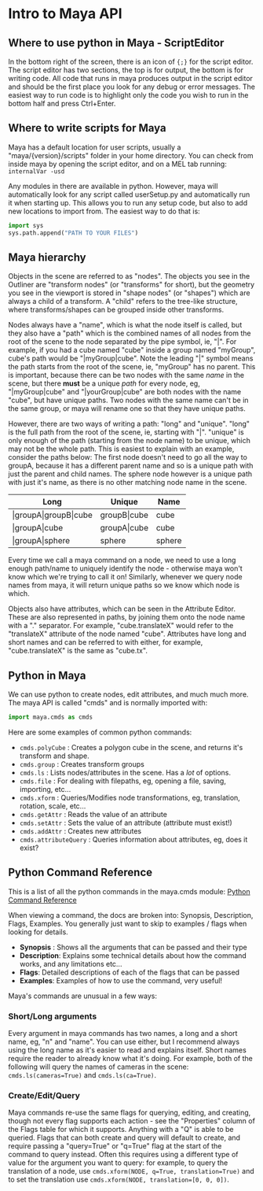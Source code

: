 # Intro to Maya API

## Where to use python in Maya - ScriptEditor
In the bottom right of the screen, there is an icon of `{;}` for the script editor. The script editor has two sections, the top is for output, the bottom is for writing code. All code that runs in maya produces output in the script editor and should be the first place you look for any debug or error messages. The easiest way to run code is to highlight only the code you wish to run in the bottom half and press Ctrl+Enter.

## Where to write scripts for Maya
Maya has a default location for user scripts, usually a "maya/{version}/scripts" folder in your home directory. You can check from inside maya by opening the script editor, and on a MEL tab running: `internalVar -usd`

Any modules in there are available in python. However, maya will automatically look for any script called userSetup.py and automatically run it when starting up. This allows you to run any setup code, but also to add new locations to import from. The easiest way to do that is:
```python
import sys
sys.path.append("PATH TO YOUR FILES")
```

## Maya hierarchy
Objects in the scene are referred to as "nodes". The objects you see in the Outliner are "transform nodes" (or "transforms" for short), but the geometry you see in the viewport is stored in "shape nodes" (or "shapes") which are always a child of a transform. A "child" refers to the tree-like structure, where transforms/shapes can be grouped inside other transforms.

Nodes always have a "name", which is what the node itself is called, but they also have a "path" which is the combined names of all nodes from the root of the scene to the node separated by the pipe symbol, ie, "|". For example, if you had a cube named "cube" inside a group named "myGroup", cube's path would be "|myGroup|cube". Note the leading "|" symbol means the path starts from the root of the scene, ie, "myGroup" has no parent. This is important, because there can be two nodes with the same _name_ in the scene, but there **must** be a unique _path_ for every node, eg, "|myGroup|cube" and "|yourGroup|cube" are both nodes with the name "cube", but have unique paths. Two nodes with the same name can't be in the same group, or maya will rename one so that they have unique paths.

However, there are two ways of writing a path: "long" and "unique". "long" is the full path from the root of the scene, ie, starting with "|". "unique" is only enough of the path (starting from the node name) to be unique, which may not be the whole path. This is easiest to explain with an example, consider the paths below: The first node doesn't need to go all the way to groupA, because it has a different parent name and so is a unique path with just the parent and child names. The sphere node however is a unique path with just it's name, as there is no other matching node name in the scene.

Long                | Unique      | Name
--------------------|-------------|------
&#124;groupA&#124;groupB&#124;cube | groupB&#124;cube | cube
&#124;groupA&#124;cube        | groupA&#124;cube | cube
&#124;groupA&#124;sphere  | sphere | sphere

Every time we call a maya command on a node, we need to use a long enough path/name to uniquely identify the node - otherwise maya won't know which we're trying to call it on! Similarly, whenever we query node names from maya, it will return unique paths so we know which node is which.

Objects also have attributes, which can be seen in the Attribute Editor. These are also represented in paths, by joining them onto the node name with a "." separator. For example, "cube.translateX" would refer to the "translateX" attribute of the node named "cube". Attributes have long and short names and can be referred to with either, for example, "cube.translateX" is the same as "cube.tx".

## Python in Maya
We can use python to create nodes, edit attributes, and much much more. The maya API is called "cmds" and is normally imported with:
```python
import maya.cmds as cmds
```
Here are some examples of common python commands:

* `cmds.polyCube` : Creates a polygon cube in the scene, and returns it's transform and shape.
* `cmds.group` : Creates transform groups
* `cmds.ls` : Lists nodes/attributes in the scene. Has a _lot_ of options.
* `cmds.file` : For dealing with filepaths, eg, opening a file, saving, importing, etc...
* `cmds.xform` : Queries/Modifies node transformations, eg, translation, rotation, scale, etc...
* `cmds.getAttr` : Reads the value of an attribute
* `cmds.setAttr` : Sets the value of an attribute (attribute must exist!)
* `cmds.addAttr` : Creates new attributes
* `cmds.attributeQuery` : Queries information about attributes, eg, does it exist?

## Python Command Reference
This is a list of all the python commands in the maya.cmds module:
[Python Command Reference](https://help.autodesk.com/view/MAYAUL/2020/ENU/index.html?contextId=COMMANDSPYTHON-INDEX)

When viewing a command, the docs are broken into: Synopsis, Description, Flags, Examples. You generally just want to skip to examples / flags when looking for details.
* **Synopsis** : Shows all the arguments that can be passed and their type
* **Description**: Explains some technical details about how the command works, and any limitations etc...
* **Flags**: Detailed descriptions of each of the flags that can be passed
* **Examples**: Examples of how to use the command, very useful!

Maya's commands are unusual in a few ways:

### Short/Long arguments
Every argument in maya commands has two names, a long and a short name, eg, "n" and "name". You can use either, but I recommend always using the long name as it's easier to read and explains itself. Short names require the reader to already know what it's doing. For example, both of the following will query the names of cameras in the scene: `cmds.ls(cameras=True)` and `cmds.ls(ca=True)`.

### Create/Edit/Query
Maya commands re-use the same flags for querying, editing, and creating, though not every flag supports each action - see the "Properties" column of the Flags table for which it supports. Anything with a "Q" is able to be queried. Flags that can both create and query will default to create, and require passing a "query=True" or "q=True" flag at the start of the command to query instead. Often this requires using a different type of value for the argument you want to query: for example, to query the translation of a node, use `cmds.xform(NODE, q=True, translation=True)` and to set the translation use `cmds.xform(NODE, translation=[0, 0, 0])`.
